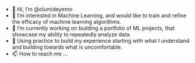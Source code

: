 - 👋 Hi, I’m @olumideyemo
- 👀 I’m interested in Machine Learning, and would like to train and refine the efficacy of machine learning algorithms.
- 🌱 I’m currently working on building a portfolio of ML projects, that showcase my ability to repeatedly analyze data.
- 💞️ Using practice to build my experience starting with what I understand and building towards what is uncomfortable.
- 📫 How to reach me ...

<!---
olumideyemo/olumideyemo is a ✨ special ✨ repository because its `README.md` (this file) appears on your GitHub profile.
You can click the Preview link to take a look at your changes.
--->
